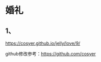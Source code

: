 # 婚礼

## 1、



















https://cosyer.github.io/jelly/love/9/

github修改参考：https://github.com/cosyer








